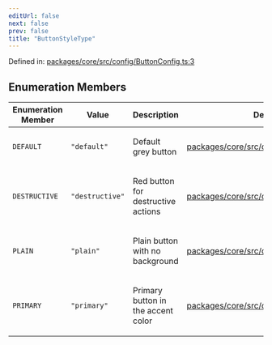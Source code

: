 ```yaml
---
editUrl: false
next: false
prev: false
title: "ButtonStyleType"
---
```


Defined in: [packages/core/src/config/ButtonConfig.ts:3](https://github.com/mProjectsCode/obsidian-meta-bind-plugin/blob/43804cae2c305431d6768245a6348f2ee7f14fca/packages/core/src/config/ButtonConfig.ts#L3)

## Enumeration Members

<table>
<thead>
<tr>
<th>Enumeration Member</th>
<th>Value</th>
<th>Description</th>
<th>Defined in</th>
</tr>
</thead>
<tbody>
<tr>
<td>

<a id="default"></a> `DEFAULT`

</td>
<td>

`"default"`

</td>
<td>

Default grey button

</td>
<td>

[packages/core/src/config/ButtonConfig.ts:7](https://github.com/mProjectsCode/obsidian-meta-bind-plugin/blob/43804cae2c305431d6768245a6348f2ee7f14fca/packages/core/src/config/ButtonConfig.ts#L7)

</td>
</tr>
<tr>
<td>

<a id="destructive"></a> `DESTRUCTIVE`

</td>
<td>

`"destructive"`

</td>
<td>

Red button for destructive actions

</td>
<td>

[packages/core/src/config/ButtonConfig.ts:15](https://github.com/mProjectsCode/obsidian-meta-bind-plugin/blob/43804cae2c305431d6768245a6348f2ee7f14fca/packages/core/src/config/ButtonConfig.ts#L15)

</td>
</tr>
<tr>
<td>

<a id="plain"></a> `PLAIN`

</td>
<td>

`"plain"`

</td>
<td>

Plain button with no background

</td>
<td>

[packages/core/src/config/ButtonConfig.ts:19](https://github.com/mProjectsCode/obsidian-meta-bind-plugin/blob/43804cae2c305431d6768245a6348f2ee7f14fca/packages/core/src/config/ButtonConfig.ts#L19)

</td>
</tr>
<tr>
<td>

<a id="primary"></a> `PRIMARY`

</td>
<td>

`"primary"`

</td>
<td>

Primary button in the accent color

</td>
<td>

[packages/core/src/config/ButtonConfig.ts:11](https://github.com/mProjectsCode/obsidian-meta-bind-plugin/blob/43804cae2c305431d6768245a6348f2ee7f14fca/packages/core/src/config/ButtonConfig.ts#L11)

</td>
</tr>
</tbody>
</table>
